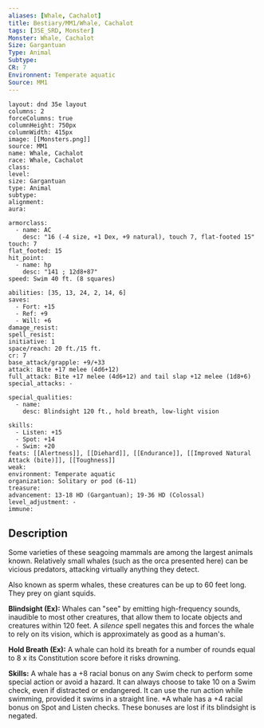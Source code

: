 ```yaml
---
aliases: [Whale, Cachalot]
title: Bestiary/MM1/Whale, Cachalot
tags: [35E_SRD, Monster]
Monster: Whale, Cachalot
Size: Gargantuan
Type: Animal
Subtype: 
CR: 7
Environnent: Temperate aquatic
Source: MM1
---
```


```statblock
layout: dnd 35e layout
columns: 2
forceColumns: true
columnHeight: 750px
columnWidth: 415px
image: [[Monsters.png]]
source: MM1
name: Whale, Cachalot
race: Whale, Cachalot
class: 
level: 
size: Gargantuan
type: Animal
subtype: 
alignment: 
aura: 

armorclass:
  - name: AC
    desc: "16 (-4 size, +1 Dex, +9 natural), touch 7, flat-footed 15"
touch: 7
flat_footed: 15
hit_point:
  - name: hp
    desc: "141 ; 12d8+87"
speed: Swim 40 ft. (8 squares)

abilities: [35, 13, 24, 2, 14, 6]
saves:
  - Fort: +15
  - Ref: +9
  - Will: +6
damage_resist: 
spell_resist: 
initiative: 1
space/reach: 20 ft./15 ft.
cr: 7
base_attack/grapple: +9/+33
attack: Bite +17 melee (4d6+12)
full_attack: Bite +17 melee (4d6+12) and tail slap +12 melee (1d8+6)
special_attacks: -

special_qualities:
  - name: 
    desc: Blindsight 120 ft., hold breath, low-light vision

skills:
  - Listen: +15
  - Spot: +14
  - Swim: +20
feats: [[Alertness]], [[Diehard]], [[Endurance]], [[Improved Natural Attack (bite)]], [[Toughness]]
weak: 
environment: Temperate aquatic
organization: Solitary or pod (6-11)
treasure: 
advancement: 13-18 HD (Gargantuan); 19-36 HD (Colossal)
level_adjustment: -
immune: 
```

## Description

<p>Some varieties of these seagoing mammals are among the largest animals known. Relatively small whales (such as the orca presented here) can be vicious predators, attacking virtually anything they detect.</p>
<p>Also known as sperm whales, these creatures can be up to 60 feet long. They prey on giant squids.</p>
<p>
            <b>Blindsight (Ex):</b> Whales can "see" by emitting high-frequency sounds, inaudible to most other creatures, that allow them to locate objects and creatures within 120 feet. A <i>silence</i> spell negates this and forces the whale to rely on its vision, which is approximately as good as a human's.</p>
<p>
            <b>Hold Breath (Ex):</b> A whale can hold its breath for a number of rounds equal to 8 x its Constitution score before it risks drowning.</p>
<p>
            <b>Skills:</b> A whale has a +8 racial bonus on any Swim check to perform some special action or avoid a hazard. It can always choose to take 10 on a Swim check, even if distracted or endangered. It can use the run action while swimming, provided it swims in a straight line. *A whale has a +4 racial bonus on Spot and Listen checks. These bonuses are lost if its blindsight is negated.</p>